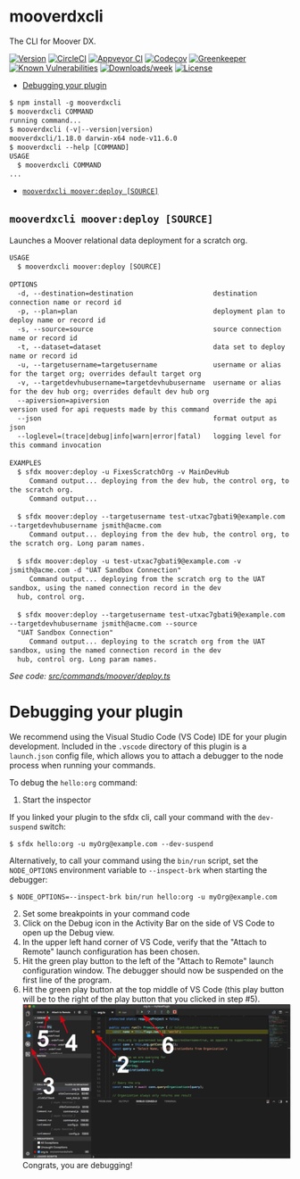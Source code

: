 mooverdxcli
===========

The CLI for Moover DX.

[![Version](https://img.shields.io/npm/v/mooverdxcli.svg)](https://npmjs.org/package/mooverdxcli)
[![CircleCI](https://circleci.com/gh/prodly/mooverdxcli/tree/master.svg?style=shield)](https://circleci.com/gh/prodly/mooverdxcli/tree/master)
[![Appveyor CI](https://ci.appveyor.com/api/projects/status/github/prodly/mooverdxcli?branch=master&svg=true)](https://ci.appveyor.com/project/heroku/mooverdxcli/branch/master)
[![Codecov](https://codecov.io/gh/prodly/mooverdxcli/branch/master/graph/badge.svg)](https://codecov.io/gh/prodly/mooverdxcli)
[![Greenkeeper](https://badges.greenkeeper.io/prodly/mooverdxcli.svg)](https://greenkeeper.io/)
[![Known Vulnerabilities](https://snyk.io/test/github/prodly/mooverdxcli/badge.svg)](https://snyk.io/test/github/prodly/mooverdxcli)
[![Downloads/week](https://img.shields.io/npm/dw/mooverdxcli.svg)](https://npmjs.org/package/mooverdxcli)
[![License](https://img.shields.io/npm/l/mooverdxcli.svg)](https://github.com/prodly/mooverdxcli/blob/master/package.json)

<!-- toc -->
* [Debugging your plugin](#debugging-your-plugin)
<!-- tocstop -->
<!-- install -->
<!-- usage -->
```sh-session
$ npm install -g mooverdxcli
$ mooverdxcli COMMAND
running command...
$ mooverdxcli (-v|--version|version)
mooverdxcli/1.18.0 darwin-x64 node-v11.6.0
$ mooverdxcli --help [COMMAND]
USAGE
  $ mooverdxcli COMMAND
...
```
<!-- usagestop -->
<!-- commands -->
* [`mooverdxcli moover:deploy [SOURCE]`](#mooverdxcli-mooverdeploy-source)

## `mooverdxcli moover:deploy [SOURCE]`

Launches a Moover relational data deployment for a scratch org.

```
USAGE
  $ mooverdxcli moover:deploy [SOURCE]

OPTIONS
  -d, --destination=destination                    destination connection name or record id
  -p, --plan=plan                                  deployment plan to deploy name or record id
  -s, --source=source                              source connection name or record id
  -t, --dataset=dataset                            data set to deploy name or record id
  -u, --targetusername=targetusername              username or alias for the target org; overrides default target org
  -v, --targetdevhubusername=targetdevhubusername  username or alias for the dev hub org; overrides default dev hub org
  --apiversion=apiversion                          override the api version used for api requests made by this command
  --json                                           format output as json
  --loglevel=(trace|debug|info|warn|error|fatal)   logging level for this command invocation

EXAMPLES
  $ sfdx moover:deploy -u FixesScratchOrg -v MainDevHub
     Command output... deploying from the dev hub, the control org, to the scratch org.
     Command output...
  
  $ sfdx moover:deploy --targetusername test-utxac7gbati9@example.com --targetdevhubusername jsmith@acme.com 
     Command output... deploying from the dev hub, the control org, to the scratch org. Long param names.
  
  $ sfdx moover:deploy -u test-utxac7gbati9@example.com -v jsmith@acme.com -d "UAT Sandbox Connection"
     Command output... deploying from the scratch org to the UAT sandbox, using the named connection record in the dev 
  hub, control org.
  
  $ sfdx moover:deploy --targetusername test-utxac7gbati9@example.com --targetdevhubusername jsmith@acme.com --source 
  "UAT Sandbox Connection"
     Command output... deploying to the scratch org from the UAT sandbox, using the named connection record in the dev 
  hub, control org. Long param names.
```

_See code: [src/commands/moover/deploy.ts](https://github.com/prodly/mooverdxcli/blob/v1.18.0/src/commands/moover/deploy.ts)_
<!-- commandsstop -->
<!-- debugging-your-plugin -->
# Debugging your plugin
We recommend using the Visual Studio Code (VS Code) IDE for your plugin development. Included in the `.vscode` directory of this plugin is a `launch.json` config file, which allows you to attach a debugger to the node process when running your commands.

To debug the `hello:org` command: 
1. Start the inspector
  
If you linked your plugin to the sfdx cli, call your command with the `dev-suspend` switch: 
```sh-session
$ sfdx hello:org -u myOrg@example.com --dev-suspend
```
  
Alternatively, to call your command using the `bin/run` script, set the `NODE_OPTIONS` environment variable to `--inspect-brk` when starting the debugger:
```sh-session
$ NODE_OPTIONS=--inspect-brk bin/run hello:org -u myOrg@example.com
```

2. Set some breakpoints in your command code
3. Click on the Debug icon in the Activity Bar on the side of VS Code to open up the Debug view.
4. In the upper left hand corner of VS Code, verify that the "Attach to Remote" launch configuration has been chosen.
5. Hit the green play button to the left of the "Attach to Remote" launch configuration window. The debugger should now be suspended on the first line of the program. 
6. Hit the green play button at the top middle of VS Code (this play button will be to the right of the play button that you clicked in step #5).
<br><img src=".images/vscodeScreenshot.png" width="480" height="278"><br>
Congrats, you are debugging!
